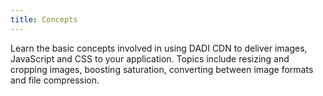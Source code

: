 ```yaml
---
title: Concepts
---
```


Learn the basic concepts involved in using DADI CDN to deliver images, JavaScript and CSS to your application. Topics include resizing and cropping images, boosting saturation, converting between image formats and file compression. 
